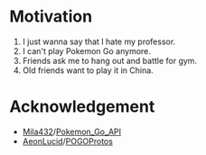 # Motivation
1. I just wanna say that I hate my professor.
2. I can't play Pokemon Go anymore.
3. Friends ask me to hang out and battle for gym.
4. Old friends want to play it in China.

# Acknowledgement
* [Mila432](https://github.com/Mila432)/[Pokemon\_Go\_API](https://github.com/Mila432/Pokemon_Go_API)
* [AeonLucid](https://github.com/AeonLucid)/[POGOProtos](https://github.com/AeonLucid/POGOProtos)
